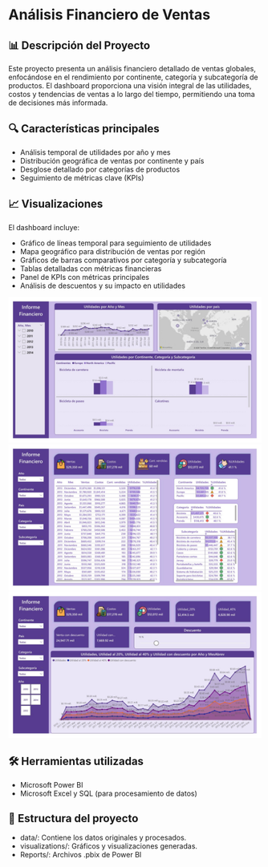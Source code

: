 # Análisis Financiero de Ventas

## 📊 Descripción del Proyecto
Este proyecto presenta un análisis financiero detallado de ventas globales, enfocándose en el rendimiento por continente, categoría y subcategoría de productos. El dashboard proporciona una visión integral de las utilidades, costos y tendencias de ventas a lo largo del tiempo, permitiendo una toma de decisiones más informada.

## 🔍 Características principales
- Análisis temporal de utilidades por año y mes
- Distribución geográfica de ventas por continente y país
- Desglose detallado por categorías de productos
- Seguimiento de métricas clave (KPIs)

## 📈 Visualizaciones
El dashboard incluye:

- Gráfico de líneas temporal para seguimiento de utilidades
- Mapa geográfico para distribución de ventas por región
- Gráficos de barras comparativos por categoría y subcategoría
- Tablas detalladas con métricas financieras
- Panel de KPIs con métricas principales
- Análisis de descuentos y su impacto en utilidades
<img src="https://github.com/GinnLac/An-lisis-Financiero-de-Ventas/blob/main/Visualizations/Analisis%20de%20ventas_1.jpg">
<img src="https://github.com/GinnLac/An-lisis-Financiero-de-Ventas/blob/main/Visualizations/Analisis%20de%20ventas_2.jpg">
<img src="https://github.com/GinnLac/An-lisis-Financiero-de-Ventas/blob/main/Visualizations/Analisis%20de%20ventas_3.jpg">


## 🛠️ Herramientas utilizadas
- Microsoft Power BI
- Microsoft Excel y SQL (para procesamiento de datos)

## 📁 Estructura del proyecto
- data/: Contiene los datos originales y procesados.
- visualizations/: Gráficos y visualizaciones generadas.
- Reports/: Archivos .pbix de Power BI

